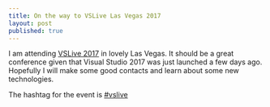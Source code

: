 ```yaml
---
title: On the way to VSLive Las Vegas 2017
layout: post
published: true
---
```

I am attending [VSLive 2017](https://vslive.com/Events/Las-Vegas-2017/Home.aspx) in lovely Las Vegas. It should be a great conference given that Visual Studio 2017 was just launched a few days ago. Hopefully I will make some good contacts and learn about some new technologies.

The hashtag for the event is [#vslive](https://twitter.com/search?f=tweets&vertical=default&q=#VSLive&src=tyah)

